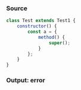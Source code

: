 ### Source
```js
class Test extends Test1 {
    constructor() {
        const a = {
            method() {
                super();
            }
        };
    }
}
```

### Output: error

